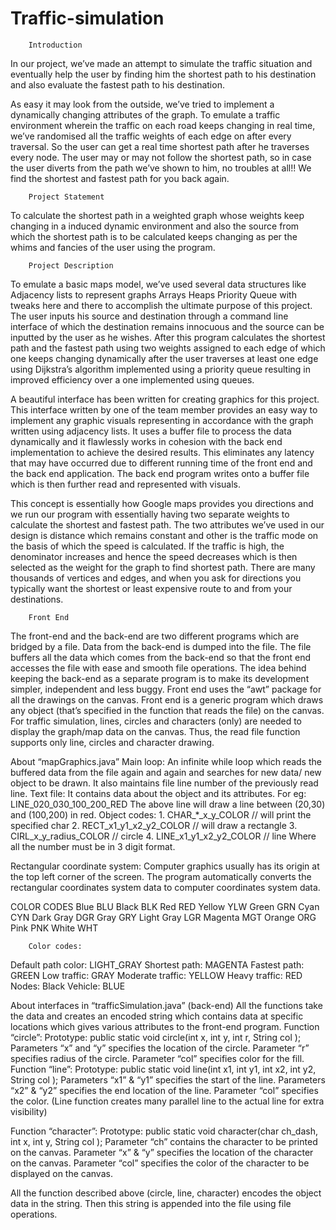 # Traffic-simulation

        Introduction
In our project, we’ve made an attempt to simulate the traffic situation and eventually help the user by finding him the shortest path to his destination and also evaluate the fastest path to his destination.

As easy it may look from the outside, we’ve tried to implement a dynamically changing attributes of the graph. To emulate a traffic environment wherein the traffic on each road keeps changing in real time, we’ve randomised all the traffic weights of each edge on after every traversal. So the user can get a real time shortest path after he traverses every node. The user may or may not follow the shortest path, so in case the user diverts from the path we’ve shown to him, no troubles at all!! We find the shortest and fastest path for you back again. 


        Project Statement
To calculate the shortest path in a weighted graph whose weights keep changing in a induced dynamic environment and also the source from which the shortest path is to be calculated  keeps changing as per the whims and fancies of the user using the program.

        Project Description
To emulate a basic maps model, we’ve used several data structures like
  Adjacency lists to represent graphs
  Arrays
  Heaps
  Priority Queue
with tweaks here and there to accomplish the ultimate purpose of this project.
The user inputs his source and destination through a command line interface of which the destination remains innocuous and the source can be inputted by the user as he wishes. 
After this program calculates the shortest path and the fastest path using two weights assigned to each edge of which one keeps changing dynamically after the user traverses at least one edge using Dijkstra’s algorithm implemented using a priority queue resulting in improved efficiency over a one implemented using queues.

A beautiful interface has been written for creating graphics for this project. This interface written by one of  the team member provides an easy way to implement any graphic visuals representing in accordance with the graph written using adjacency lists. It uses a buffer file to process the data dynamically and it flawlessly works in cohesion with the back end implementation to achieve the desired results. This eliminates any latency that may have occurred due to different running time of the front end and the back end application. The back end program writes onto a buffer file which is then further read and represented with visuals.

This concept is essentially how Google maps provides you directions and we run our program with essentially having two separate weights to calculate the shortest and fastest path. The two attributes we’ve used in our design is distance which remains constant and other is the traffic mode on the basis of which the speed is calculated. If the traffic is high, the denominator increases and hence the speed decreases which is then selected as the weight for the graph to find shortest path. There are many thousands of vertices and edges, and when you ask for directions you typically want the shortest or least expensive route to and from your destinations.


        Front End
The front-end and the back-end are two different programs which are bridged by a file. Data from the back-end is dumped into the file. The file buffers all the data which comes from the back-end so that the front end accesses the file with ease and smooth file operations.
The idea behind keeping the back-end as a separate program is to make its development simpler, independent and less buggy. 
Front end uses the “awt” package for all the drawings on the canvas. Front end is a generic program which draws any object (that’s specified in the function that reads the file) on the canvas.
For traffic simulation, lines, circles and characters (only) are needed to display the graph/map data on the canvas. Thus, the read file function supports only line, circles and character drawing.

About “mapGraphics.java”
Main loop:
  An infinite while loop which reads the buffered data from the file again and again and searches for new data/ new object to be drawn. It also maintains file line number of the previously read line.
Text file:
  It contains data about the object and its attributes.
 For eg:
LINE_020_030_100_200_RED
The above line will draw a line between (20,30) and (100,200) in red.
Object codes:
            1.  CHAR_*_x_y_COLOR             // will print the specified char
            2.  RECT_x1_y1_x2_y2_COLOR       // will draw a rectangle 
            3.  CIRL_x_y_radius_COLOR         // circle
            4.  LINE_x1_y1_x2_y2_COLOR       // line
Where all the number must be in 3 digit format.

Rectangular coordinate system: 
Computer graphics usually has its origin at the top left corner of the screen. The program automatically converts the rectangular coordinates system data to computer coordinates system data.

COLOR	CODES
  Blue	BLU
  Black	BLK
  Red	RED
  Yellow	YLW
  Green	GRN
  Cyan	CYN
  Dark Gray	DGR
  Gray	GRY
  Light Gray	LGR
  Magenta	MGT
  Orange	ORG
  Pink	PNK
  White	WHT
  
        Color codes:
Default path color: LIGHT_GRAY
Shortest path: MAGENTA
Fastest path: GREEN
Low traffic: GRAY
Moderate traffic: YELLOW
Heavy traffic: RED
Nodes: Black
Vehicle: BLUE

About interfaces in “trafficSimulation.java” (back-end)
All the functions take the data and creates an encoded string which contains data at specific locations which gives various attributes to the front-end program.
Function “circle”:
Prototype: public static void circle(int x, int y, int r, String col );
Parameters “x” and “y” specifies the location of the circle.
Parameter “r” specifies radius of the circle.
Parameter “col” specifies color for the fill.
Function “line”:
Prototype: public static void line(int x1, int y1, int x2, int y2, String col );
Parameters “x1” & “y1” specifies the start of the line.
Parameters “x2” & “y2” specifies the end location of the line.
Parameter “col” specifies the color.
(Line function creates many parallel line to the actual line for extra visibility)
  
Function “character”:
Prototype: public static void character(char ch_dash, int x, int y, String col );
Parameter “ch” contains the character to be printed on the canvas.
Parameter “x” & “y” specifies the location of the character on the canvas.
Parameter “col” specifies the color of the character to be displayed on the canvas.

All the function described above (circle, line, character) encodes the object data in the string. Then this string is appended into the file using file operations.





